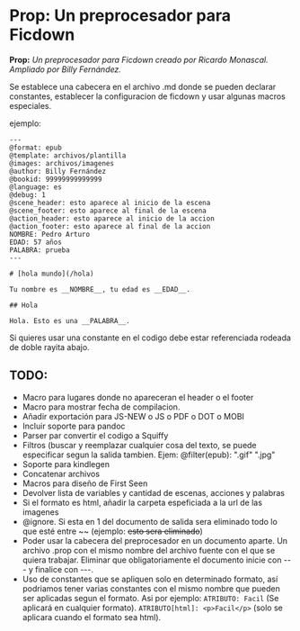 # Prop: Un preprocesador para Ficdown

**Prop:** *Un preprocesador para Ficdown creado por Ricardo Monascal. Ampliado por Billy Fernández.*

Se establece una cabecera en el archivo .md donde se pueden declarar constantes, establecer la configuracion de ficdown y usar algunas macros especiales.

ejemplo:
```
---
@format: epub
@template: archivos/plantilla
@images: archivos/imagenes
@author: Billy Fernández
@bookid: 99999999999999
@language: es
@debug: 1
@scene_header: esto aparece al inicio de la escena
@scene_footer: esto aparece al final de la escena
@action_header: esto aparece al inicio de la accion
@action_footer: esto aparece al final de la accion
NOMBRE: Pedro Arturo
EDAD: 57 años
PALABRA: prueba
---

# [hola mundo](/hola)

Tu nombre es __NOMBRE__, tu edad es __EDAD__.

## Hola

Hola. Esto es una __PALABRA__.
```

Si quieres usar una constante en el codigo debe estar referenciada rodeada de doble rayita abajo.

## TODO:

- Macro  para lugares donde no apareceran el header o el footer
- Macro para mostrar fecha de compilacion.
- Añadir exportación para JS-NEW o JS o PDF o DOT o MOBI
- Incluir soporte para pandoc
- Parser par convertir el codigo a Squiffy
- Filtros (buscar y reemplazar cualquier cosa del texto, se puede especificar segun la salida tambien. Ejem: @filter(epub): ".gif" ".jpg"
- Soporte para kindlegen
- Concatenar archivos
- Macros para diseño de First Seen
- Devolver lista de variables y cantidad de escenas, acciones y palabras
- Si el formato es html, añadir la carpeta espeficiada a la url de las imagenes
- @ignore. Si esta en 1 del documento de salida sera eliminado todo lo que esté entre ~~ (ejemplo: ~~esto sera eliminado~~)
- Poder usar la cabecera del preprocesador en un documento aparte. Un archivo .prop con el mismo nombre del archivo fuente con el que se quiera trabajar. Eliminar que obligatoriamente el documento inicie con --- y finalice con ---.
- Uso de constantes que se apliquen solo en determinado formato, así podriamos tener varias constantes con el mismo nombre que pueden ser aplicadas segun el formato. Asi por ejemplo: `ATRIBUTO: Facil` (Se aplicará en cualquier formato). `ATRIBUTO[html]: <p>Facil</p>` (solo se aplicara cuando el formato sea html).
